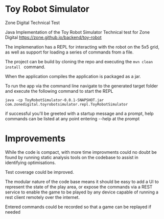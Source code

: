 # Toy Robot Simulator
Zone Digital Technical Test

Java Implementation of the Toy Robot Simulator Technical test for Zone Digital https://zone.github.io/backend/toy-robot

The implemenation has a REPL for interacting with the robot on the 5x5 grid, as well as support for loading a series of
commands from a file.

The project can be build by cloning the repo and executing the  ``` mvn clean install  ``` command.

When the application compiles the application is packaged as a jar.

To run the app via the command line navigate to the generated target folder and execute the following command to start the REPL

 ``` java -cp ToyRobotSimulator-0.0.1-SNAPSHOT.jar com.zonedigital.toyrobotsimulator.repl.ToyRobotSimulator  ```

if successful you'll be greeted with a startup message and a prompt, help commands can be listed at any point entering --help at
the prompt

# Improvements
While the code is compact, with more time improvments could no doubt be found by running static analysis tools on the codebase to assist in identifying optimisations.

Test coverage could be improved.

The modular nature of the code base means it should be easy to add a UI to represent the state of the play area, or expose the 
commands via a REST service to enable the game to be played by any device capable of running a rest client remotely over the internet.

Entered commands could be recorded so that a game can be replayed if needed
